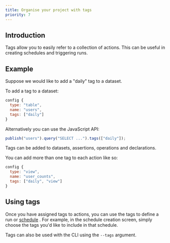 ```yaml
---
title: Organise your project with tags
priority: 7
---
```


## Introduction

Tags allow you to easily refer to a collection of actions. This can be useful in creating schedules and triggering runs.

## Example

Suppose we would like to add a "daily" tag to a dataset.

To add a tag to a dataset:

```js
config {
  type: "table",
  name: "users",
  tags: ["daily"]
}
```

Alternatively you can use the JavaScript API:

```js
publish("users").query("SELECT ...").tags(["daily"]);
```

Tags can be added to datasets, assertions, operations and declarations.

You can add more than one tag to each action like so:

```js
config {
  type: "view",
  name: "user_counts",
  tags: ["daily", "view"]
}
```

## Using tags

Once you have assigned tags to actions, you can use the tags to define a run or [schedule](../dataform-web/guides/scheduling) . For example, in the schedule creation
screen, simply choose the tags you'd like to include in that schedule.

Tags can also be used with the CLI using the `--tags` argument.
